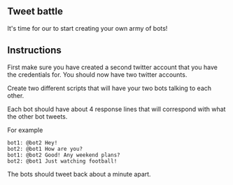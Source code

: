 ## Tweet battle

It's time for our to start creating your own army of bots!

## Instructions

First make sure you have created a second twitter account that you have the credentials for. You should now have two twitter accounts.

Create two different scripts that will have your two bots talking to each other.

Each bot should have about 4 response lines that will correspond with what the other bot tweets.

For example

```
bot1: @bot2 Hey!
bot2: @bot1 How are you?
bot1: @bot2 Good! Any weekend plans?
bot2: @bot1 Just watching football!
```

The bots should tweet back about a minute apart.
